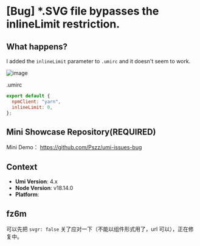 # [Bug] \*.SVG file bypasses the inlineLimit restriction.

## What happens?

I added the `inlineLimit` parameter to `.umirc` and it doesn't seem to work.

![image](https://user-images.githubusercontent.com/12093551/226339961-cb6a9223-d79e-4a9f-90d2-5df9dc5fb58d.png)

.umirc

```js
export default {
  npmClient: "yarn",
  inlineLimit: 0,
};
```

## Mini Showcase Repository(REQUIRED)

Mini Demo： https://github.com/Pszz/umi-issues-bug

## Context

- **Umi Version**: 4.x
- **Node Version**: v18.14.0
- **Platform**:

## fz6m

可以先把 `svgr: false` 关了应对一下（不能以组件形式用了，url 可以），正在修复中。

